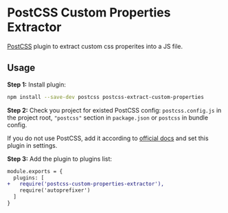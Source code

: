 # PostCSS Custom Properties Extractor

[PostCSS] plugin to extract custom css properites into a JS file.

[postcss]: https://github.com/postcss/postcss

## Usage

**Step 1:** Install plugin:

```sh
npm install --save-dev postcss postcss-extract-custom-properties
```

**Step 2:** Check you project for existed PostCSS config: `postcss.config.js`
in the project root, `"postcss"` section in `package.json`
or `postcss` in bundle config.

If you do not use PostCSS, add it according to [official docs]
and set this plugin in settings.

**Step 3:** Add the plugin to plugins list:

```diff
module.exports = {
  plugins: [
+   require('postcss-custom-properties-extractor'),
    require('autoprefixer')
  ]
}
```

[official docs]: https://github.com/postcss/postcss#usage
